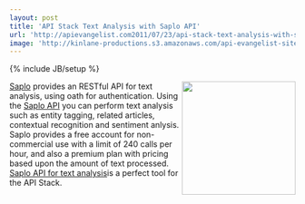 ```yaml
---
layout: post
title: 'API Stack Text Analysis with Saplo API'
url: 'http://apievangelist.com2011/07/23/api-stack-text-analysis-with-saplo-api/'
image: 'http://kinlane-productions.s3.amazonaws.com/api-evangelist-site/blog/saplo-logo.pg.jpeg'
---
```

{% include JB/setup %}
<img src="http://kinlane-productions.s3.amazonaws.com/api-evangelist/saplo/saplo-logo.jpeg"  width="200" align="right" /><a title="Saplo" href="http://saplo.com/">Saplo</a> provides an RESTful API for text analysis, using oath for authentication.
Using the <a title="Saplo API" href="http://saplo.com/api">Saplo API</a> you can perform text analysis such as entity tagging, related articles, contextual recognition and sentiment anlysis.
Saplo provides a free account for non-commercial use with a limit of 240 calls per hour, and also a premium plan with pricing based upon the amount of text processed.
<a title="Saplo API" href="http://saplo.com/api">Saplo API for text analysis</a>is a perfect tool for the API Stack.

